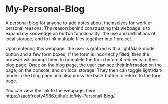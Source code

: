 # My-Personal-Blog
A personal blog for anyone to add notes about themselves for work or personal reasons. The reason behind construsting this webpage is to expand my knowedge on button functionality, the use and definitions of local storage, and to link multiple files together into 1 project. 

Upon entering this webpage, the user is gratned with a light/dark mode button and a few form boxes, if the form is incorrectly filled, then the browser will prompt them to complete the form before it redirects to their blog page. Once on the blog page, the user can see their infrmation on the page, on the console, and on local storage. They then can toggle light/dark mode in the blog page and also press the back button to return to the form page. 

You can view the link to the webpage, here: https://zachfrosty4986.github.io/My-Personal-Blog/

